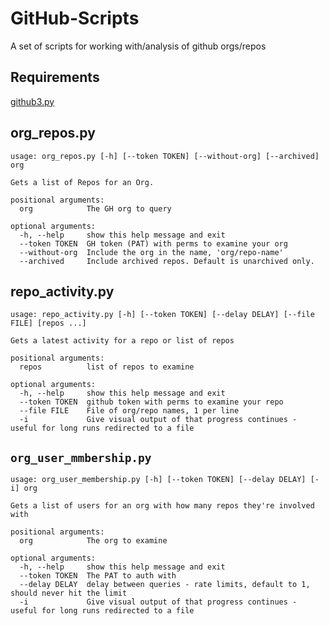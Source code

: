 # GitHub-Scripts

A set of scripts for working with/analysis of github orgs/repos

## Requirements
[github3.py](https://github3py.readthedocs.io/en/master/index.html)

## org_repos.py 

```
usage: org_repos.py [-h] [--token TOKEN] [--without-org] [--archived] org

Gets a list of Repos for an Org.

positional arguments:
  org            The GH org to query

optional arguments:
  -h, --help     show this help message and exit
  --token TOKEN  GH token (PAT) with perms to examine your org
  --without-org  Include the org in the name, 'org/repo-name'
  --archived     Include archived repos. Default is unarchived only.
```

## repo_activity.py

```
usage: repo_activity.py [-h] [--token TOKEN] [--delay DELAY] [--file FILE] [repos ...]

Gets a latest activity for a repo or list of repos

positional arguments:
  repos          list of repos to examine

optional arguments:
  -h, --help     show this help message and exit
  --token TOKEN  github token with perms to examine your repo
  --file FILE    File of org/repo names, 1 per line
  -i             Give visual output of that progress continues - useful for long runs redirected to a file  
```

## `org_user_mmbership.py`
```
usage: org_user_membership.py [-h] [--token TOKEN] [--delay DELAY] [-i] org

Gets a list of users for an org with how many repos they're involved with

positional arguments:
  org            The org to examine

optional arguments:
  -h, --help     show this help message and exit
  --token TOKEN  The PAT to auth with
  --delay DELAY  delay between queries - rate limits, default to 1, should never hit the limit
  -i             Give visual output of that progress continues - useful for long runs redirected to a file
```
